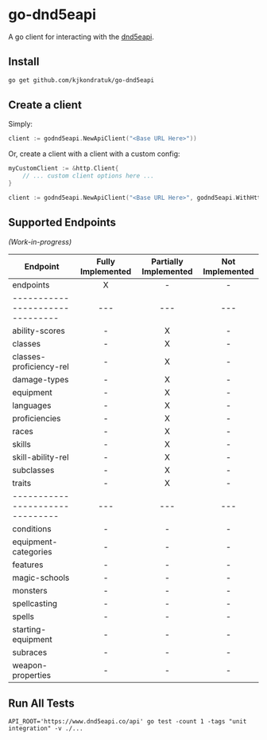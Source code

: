 # go-dnd5eapi

A go client for interacting with the [dnd5eapi](https://www.dnd5eapi.co/).

## Install
```bash
go get github.com/kjkondratuk/go-dnd5eapi
```

## Create a client
Simply:
```go
client := godnd5eapi.NewApiClient("<Base URL Here>"))
```

Or, create a client with a client with a custom config:
```go
myCustomClient := &http.Client{
    // ... custom client options here ...
}

client := godnd5eapi.NewApiClient("<Base URL Here>", godnd5eapi.WithHttpClient(myCustomClient))
```

## Supported Endpoints
*(Work-in-progress)*

| Endpoint | Fully Implemented | Partially Implemented | Not Implemented |
| --- | :---: | :---: | :---: |
| endpoints | X | - | - |
| ------------------------------- | --- | --- | --- |
| ability-scores | - | X | - |
| classes | - | X | - |
| classes-proficiency-rel | - | X | - |
| damage-types | - | X | - |
| equipment | - | X | - |
| languages | - | X | - |
| proficiencies | - | X | - |
| races | - | X | - |
| skills | - | X | - |
| skill-ability-rel | - | X | - |
| subclasses | - | X | - |
| traits | - | X | - |
| ------------------------------- | --- | --- | --- |
| conditions | - | - | - |
| equipment-categories | - | - | - |
| features | - | - | - |
| magic-schools | - | - | - |
| monsters | - | - | - |
| spellcasting | - | - | - |
| spells | - | - | - |
| starting-equipment | - | - | - |
| subraces | - | - | - |
| weapon-properties | - | - | - |


## Run All Tests
```text
API_ROOT='https://www.dnd5eapi.co/api' go test -count 1 -tags "unit integration" -v ./...
```